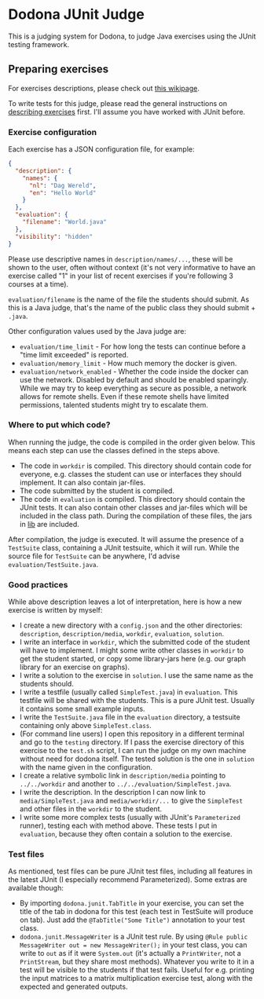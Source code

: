 
# Dodona JUnit Judge

This is a judging system for Dodona, to judge Java exercises using the JUnit testing framework.

## Preparing exercises

For exercises descriptions, please check out [this wikipage](https://github.ugent.be/dodona/dodona/wiki/exercise-description-templates).

To write tests for this judge, please read the general instructions on [describing exercises](https://github.ugent.be/dodona/dodona/wiki/exercise-repositories) first. I'll assume you have worked with JUnit before.

### Exercise configuration

Each exercise has a JSON configuration file, for example:

```json
{
  "description": {
    "names": {
      "nl": "Dag Wereld",
      "en": "Hello World"
    }
  },
  "evaluation": {
    "filename": "World.java"
  },
  "visibility": "hidden"
}
```

Please use descriptive names in `description/names/...`, these will be shown to the user, often without context (it's not very informative to have an exercise called "1" in your list of recent exercises if you're following 3 courses at a time).

`evaluation/filename` is the name of the file the students should submit. As this is a Java judge, that's the name of the public class they should submit + `.java`.

Other configuration values used by the Java judge are:
- `evaluation/time_limit` - For how long the tests can continue before a "time limit exceeded" is reported.
- `evaluation/memory_limit` - How much memory the docker is given.
- `evaluation/network_enabled` - Whether the code inside the docker can use the network. Disabled by default and should be enabled sparingly. While we may try to keep everything as secure as possible, a network allows for remote shells. Even if these remote shells have limited permissions, talented students might try to escalate them. 

### Where to put which code?

When running the judge, the code is compiled in the order given below. This means each step can use the classes defined in the steps above.

- The code in `workdir` is compiled. This directory should contain code for everyone, e.g. classes the student can use or interfaces they should implement. It can also contain jar-files.
- The code submitted by the student is compiled.
- The code in `evaluation` is compiled. This directory should contain the JUnit tests. It can also contain other classes and jar-files which will be included in the class path. During the compilation of these files, the jars in [lib](lib) are included.

After compilation, the judge is executed. It will assume the presence of a `TestSuite` class, containing a JUnit testsuite, which it will run. While the source file for `TestSuite` can be anywhere, I'd advise `evaluation/TestSuite.java`.

### Good practices

While above description leaves a lot of interpretation, here is how a new exercise is written by myself:

- I create a new directory with a `config.json` and the other directories: `description`, `description/media`, `workdir`, `evaluation`, `solution`.
- I write an interface in `workdir`, which the submitted code of the student will have to implement. I might some write other classes in `workdir` to get the student started, or copy some library-jars here (e.g. our graph library for an exercise on graphs).
- I write a solution to the exercise in `solution`. I use the same name as the students should.
- I write a testfile (usually called `SimpleTest.java`) in `evaluation`. This testfile will be shared with the students. This is a pure JUnit test. Usually it contains some small example inputs.
- I write the `TestSuite.java` file in the `evaluation` directory, a testsuite containing only above `SimpleTest.class`.
- (For command line users) I open this repository in a different terminal and go to the `testing` directory. If I pass the exercise directory of this exercise to the `test.sh` script, I can run the judge on my own machine without need for dodona itself. The tested solution is the one in `solution` with the name given in the configuration.
- I create a relative symbolic link in `description/media` pointing to `../../workdir` and another to `../../evaluation/SimpleTest.java`.
- I write the description. In the description I can now link to `media/SimpleTest.java` and `media/workdir/...` to give the `SimpleTest` and other files in the `workdir` to the student.
- I write some more complex tests (usually with JUnit's `Parameterized` runner), testing each with method above. These tests I put in `evaluation`, because they often contain a solution to the exercise.

### Test files

As mentioned, test files can be pure JUnit test files, including all features in the latest JUnit (I especially recommend Parameterized). Some extras are available though:

- By importing `dodona.junit.TabTitle` in your exercise, you can set the title of the tab in dodona for this test (each test in TestSuite will produce on tab). Just add the `@TabTitle("Some Title")` annotation to your test class.
- `dodona.junit.MessageWriter` is a JUnit test rule. By using `@Rule public MessageWriter out = new MessageWriter();` in your test class, you can write to `out` as if it were `System.out` (it's actually a `PrintWriter`, not a `PrintStream`, but they share most methods). Whatever you write to it in a test will be visible to the students if that test fails. Useful for e.g. printing the input matrices to a matrix multiplication exercise test, along with the expected and generated outputs.

